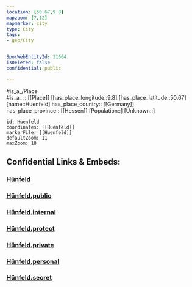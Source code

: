 ```yaml
---
location: [50.67,9.8] 
mapzoom: [7,12] 
mapmarker: city 
type: City
tags:
- geo/City


SpocWebEntityId: 31064
isDeleted: false
confidential: public

---
```

#is_a_/Place  
#is_a_ :: [[Place]] 
[has_place_longitude::9.8] 
[has_place_latitude::50.67] 
[name::Huenfeld] 
has_place_country:: [[Germany]]  
has_place_province:: [[Hessen]] 
[Population::] 
[Unknown::] 


```leaflet
id: Huenfeld
coordinates: [[Huenfeld]] 
markerFile: [[Huenfeld]] 
defaultZoom: 11 
maxZoom: 18
```


## Confidential Links & Embeds: 

### [Hünfeld](/_Standards/Earth/Continent/Europe/Europe~Central/Germany/Germany~West/Hessen/counties~Hessen/Fulda/cities~Fulda/Hünfeld.md) 

### [Hünfeld.public](/_public/Earth/Continent/Europe/Europe~Central/Germany/Germany~West/Hessen/counties~Hessen/Fulda/cities~Fulda/Hünfeld.public.md) 

### [Hünfeld.internal](/_internal/Earth/Continent/Europe/Europe~Central/Germany/Germany~West/Hessen/counties~Hessen/Fulda/cities~Fulda/Hünfeld.internal.md) 

### [Hünfeld.protect](/_protect/Earth/Continent/Europe/Europe~Central/Germany/Germany~West/Hessen/counties~Hessen/Fulda/cities~Fulda/Hünfeld.protect.md) 

### [Hünfeld.private](/_private/Earth/Continent/Europe/Europe~Central/Germany/Germany~West/Hessen/counties~Hessen/Fulda/cities~Fulda/Hünfeld.private.md) 

### [Hünfeld.personal](/_personal/Earth/Continent/Europe/Europe~Central/Germany/Germany~West/Hessen/counties~Hessen/Fulda/cities~Fulda/Hünfeld.personal.md) 

### [Hünfeld.secret](/_secret/Earth/Continent/Europe/Europe~Central/Germany/Germany~West/Hessen/counties~Hessen/Fulda/cities~Fulda/Hünfeld.secret.md)

